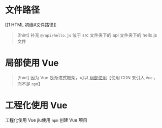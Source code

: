 # 文件路径
[[1 HTML 初级#文件路径]]

>[!hint] 补充
>`@/api/hello.js` 位于 src 文件夹下的 api 文件夹下的 hello.js 文件


# 局部使用 Vue
>[!hint] 因为 Vue 是渐进式框架，可以 <u>局部使用</u>【使用 CDN 来引入 `Vue` ，而不是 `npm`】



# 工程化使用 Vue
工程化使用 Vue jiu使用 `npm` 创建 Vue 项目
